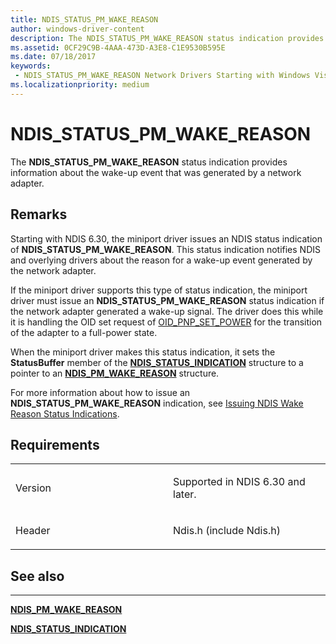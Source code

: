 ```yaml
---
title: NDIS_STATUS_PM_WAKE_REASON
author: windows-driver-content
description: The NDIS_STATUS_PM_WAKE_REASON status indication provides information about the wake-up event that was generated by a network adapter.
ms.assetid: 0CF29C9B-4AAA-473D-A3E8-C1E9530B595E
ms.date: 07/18/2017 
keywords:
 - NDIS_STATUS_PM_WAKE_REASON Network Drivers Starting with Windows Vista
ms.localizationpriority: medium
---
```


# NDIS\_STATUS\_PM\_WAKE\_REASON


The **NDIS\_STATUS\_PM\_WAKE\_REASON** status indication provides information about the wake-up event that was generated by a network adapter.

Remarks
-------

Starting with NDIS 6.30, the miniport driver issues an NDIS status indication of **NDIS\_STATUS\_PM\_WAKE\_REASON**. This status indication notifies NDIS and overlying drivers about the reason for a wake-up event generated by the network adapter.

If the miniport driver supports this type of status indication, the miniport driver must issue an **NDIS\_STATUS\_PM\_WAKE\_REASON** status indication if the network adapter generated a wake-up signal. The driver does this while it is handling the OID set request of [OID\_PNP\_SET\_POWER](https://msdn.microsoft.com/library/windows/hardware/ff569780) for the transition of the adapter to a full-power state.

When the miniport driver makes this status indication, it sets the **StatusBuffer** member of the [**NDIS\_STATUS\_INDICATION**](https://msdn.microsoft.com/library/windows/hardware/ff567373) structure to a pointer to an [**NDIS\_PM\_WAKE\_REASON**](https://msdn.microsoft.com/library/windows/hardware/hh451605) structure.

For more information about how to issue an **NDIS\_STATUS\_PM\_WAKE\_REASON** indication, see [Issuing NDIS Wake Reason Status Indications](https://msdn.microsoft.com/library/windows/hardware/hh463944).

Requirements
------------

<table>
<colgroup>
<col width="50%" />
<col width="50%" />
</colgroup>
<tbody>
<tr class="odd">
<td><p>Version</p></td>
<td><p>Supported in NDIS 6.30 and later.</p></td>
</tr>
<tr class="even">
<td><p>Header</p></td>
<td>Ndis.h (include Ndis.h)</td>
</tr>
</tbody>
</table>

## See also


****
[**NDIS\_PM\_WAKE\_REASON**](https://msdn.microsoft.com/library/windows/hardware/hh451605)

[**NDIS\_STATUS\_INDICATION**](https://msdn.microsoft.com/library/windows/hardware/ff567373)

 

 




